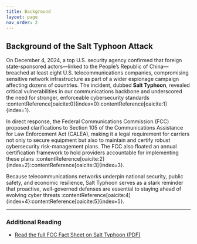 ```yaml
---
title: Background
layout: page
nav_order: 2
---
```


## Background of the Salt Typhoon Attack

On December 4, 2024, a top U.S. security agency confirmed that foreign state-sponsored actors—linked to the People’s Republic of China—breached at least eight U.S. telecommunications companies, compromising sensitive network infrastructure as part of a wider espionage campaign affecting dozens of countries. The incident, dubbed **Salt Typhoon**, revealed critical vulnerabilities in our communications backbone and underscored the need for stronger, enforceable cybersecurity standards :contentReference[oaicite:0]{index=0}:contentReference[oaicite:1]{index=1}.

In direct response, the Federal Communications Commission (FCC) proposed clarifications to Section 105 of the Communications Assistance for Law Enforcement Act (CALEA), making it a legal requirement for carriers not only to secure equipment but also to maintain and certify robust cybersecurity risk-management plans. The FCC also floated an annual certification framework to hold providers accountable for implementing these plans :contentReference[oaicite:2]{index=2}:contentReference[oaicite:3]{index=3}.

Because telecommunications networks underpin national security, public safety, and economic resilience, Salt Typhoon serves as a stark reminder that proactive, well-governed defenses are essential to staying ahead of evolving cyber threats :contentReference[oaicite:4]{index=4}:contentReference[oaicite:5]{index=5}.

---

### Additional Reading

- [Read the full FCC Fact Sheet on Salt Typhoon (PDF)](/assets/docs/fact-sheet.pdf)
